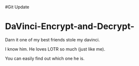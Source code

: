 #Git Update
# DaVinci-Encrypt-and-Decrypt-

 Darn it one of my best friends stole my davinci.
 
 I know him. He loves LOTR so much (just like me). 
 
 You can easily find out which one he is.

